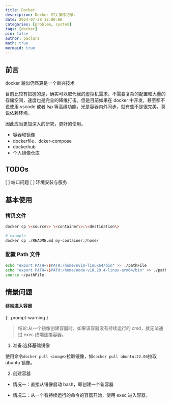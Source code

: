 ```yaml
---
title: Docker
description: Docker 相关操作记录.
date: 2024-07-28 12:00:00
categories: [problem, system]
tags: [docker]
pin: false
author: paclarz
math: true
mermaid: true
---
```


## 前言

docker 貌似仍然算是一个新兴技术

目前比较有把握的是，确实可以取代我的虚拟机需求，不需要复杂的配置和大量的存储空间，速度也是完全的降维打击。但是目前如果在 docker 中开发，甚至都不说使用 vscode 或者 lsp 等高级功能，光是容器内外同步，就有些不是很完美，莫说依赖环境。

因此应当更加深入的研究，更好的使用。

- 容器和镜像
- dockerfile，dcker-compose
- dockerhub
- 个人镜像仓库

## TODOs

[ ] 端口问题
[ ] 环境安装与服务

## 基本使用

### 拷贝文件

```bash
docker cp \<source\> \<container\>:\<destination\>

# example
docker cp ./README.md my-container:/home/
```

### 配置 Path 文件

```bash
echo "export PATH=\$PATH:/home/nvim-linux64/bin" >> ./pathFile
echo "export PATH=\$PATH:/home/node-v18.20.4-linux-arm64/bin" >> ./pathFile
source ~/pathFile
```

## 情景问题

#### 终端进入容器

{: .prompt-warning }

> 结论:从一个镜像创建容器时，如果该容器没有持续运行的 cmd，就无法通过 exec 终端连接容器。

1. 准备:选择基础镜像

使用命令`docker pull <image>`拉取镜像，如`docker pull ubuntu:22.04`拉取 ubuntu 镜像。

2. 创建容器

- 情况一：直接从镜像启动 bash，即创建一个新容器

- 情况二：从一个有持续运行的命令的容器开始，使用 exec 进入容器。

